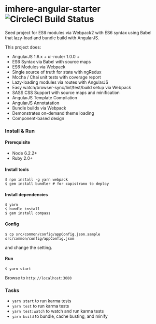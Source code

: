 # imhere-angular-starter ![CircleCI Build Status](https://circleci.com/gh/imheretw/imhere-angular-starter.svg?style=shield&circle-token=86e04f476d21b9b2164053879588dc4e676fc520)

Seed project for ES6 modules via Webpack2 with ES6 syntax using Babel that lazy-load and bundle build with AngularJS.

This project does:

- AngularJS 1.6.x + ui-router 1.0.0 +
- ES6 Syntax via Babel with source maps
- ES6 Modules via Webpack
- Single source of truth for state with ngRedux
- Mocha / Chai unit tests with coverage report
- Lazy-loading modules via routes with AngularJS
- Easy watch/browser-sync/lint/test/build setup via Webpack
- SASS CSS Support with source maps and minification
- AngularJS Template Compilation
- AngularJS Annotatation
- Bundle builds via Webpack
- Demonstrates on-demand theme loading
- Component-based design

### Install & Run

#### Prerequisite
  - Node 6.2.2+
  - Ruby 2.0+

#### Install tools
```shell
$ npm install -g yarn webpack
$ gem install bundler # for capistrano to deploy
```

#### Install dependencies
```shell
$ yarn
$ bundle install
$ gem install compass
```

#### Config

```shell
$ cp src/common/config/appConfig.json.sample src/common/config/appConfig.json
```

and change the setting.

#### Run

```
$ yarn start
```
Browse to `http://localhost:3000`

### Tasks

- `yarn start` to run karma tests
- `yarn test` to run karma tests
- `yarn test:watch` to watch and run karma tests
- `yarn build` to bundle, cache busting, and minify
